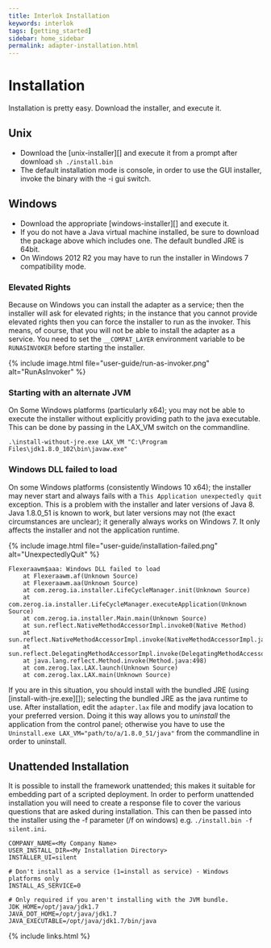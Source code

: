 ```yaml
---
title: Interlok Installation
keywords: interlok
tags: [getting_started]
sidebar: home_sidebar
permalink: adapter-installation.html
---
```


# Installation #

Installation is pretty easy. Download the installer, and execute it.

## Unix ##

- Download the [unix-installer][] and execute it from a prompt after download `sh ./install.bin`
- The default installation mode is console, in order to use the GUI installer, invoke the binary with the -i gui switch.

## Windows ##

- Download the appropriate [windows-installer][] and execute it.
- If you do not have a Java virtual machine installed, be sure to download the package above which includes one. The default bundled JRE is 64bit.
- On Windows 2012 R2 you may have to run the installer in Windows 7 compatibility mode.

### Elevated Rights ###

Because on Windows you can install the adapter as a service; then the installer will ask for elevated rights; in the instance that you cannot provide elevated rights then you can force the installer to run as the invoker. This means, of course, that you will not be able to install the adapter as a service. You need to set the `__COMPAT_LAYER` environment variable to be `RUNASINVOKER` before starting the installer.

{% include image.html file="user-guide/run-as-invoker.png" alt="RunAsInvoker" %}


### Starting with an alternate JVM ###

On Some Windows platforms (particularly x64); you may not be able to execute the installer without explicitly providing path to the java executable. This can be done by passing in the LAX_VM switch on the commandline.

```
.\install-without-jre.exe LAX_VM "C:\Program Files\jdk1.8.0_102\bin\javaw.exe"
```

### Windows DLL failed to load ###

On some Windows platforms (consistently Windows 10 x64); the installer may never start and always fails with a `This Application unexpectedly quit` exception. This is a problem with the installer and later versions of Java 8. Java 1.8.0_51 is known to work, but later versions may not (the exact circumstances are unclear); it generally always works on Windows 7. It only affects the installer and not the application runtime.

{% include image.html file="user-guide/installation-failed.png" alt="UnexpectedlyQuit" %}

```
Flexeraawm$aaa: Windows DLL failed to load
	at Flexeraawm.af(Unknown Source)
	at Flexeraawm.aa(Unknown Source)
	at com.zerog.ia.installer.LifeCycleManager.init(Unknown Source)
	at com.zerog.ia.installer.LifeCycleManager.executeApplication(Unknown Source)
	at com.zerog.ia.installer.Main.main(Unknown Source)
	at sun.reflect.NativeMethodAccessorImpl.invoke0(Native Method)
	at sun.reflect.NativeMethodAccessorImpl.invoke(NativeMethodAccessorImpl.java:62)
	at sun.reflect.DelegatingMethodAccessorImpl.invoke(DelegatingMethodAccessorImpl.java:43)
	at java.lang.reflect.Method.invoke(Method.java:498)
	at com.zerog.lax.LAX.launch(Unknown Source)
	at com.zerog.lax.LAX.main(Unknown Source)
```

If you are in this situation, you should install with the bundled JRE (using [install-with-jre.exe][]); selecting the bundled JRE as the java runtime to use. After installation, edit the `adapter.lax` file and modify java location to your preferred version. Doing it this way allows you to _uninstall_ the application from the control panel; otherwise you have to use the `Uninstall.exe LAX_VM="path/to/a/1.8.0_51/java"` from the commandline in order to uninstall.

## Unattended Installation ##

It is possible to install the framework unattended; this makes it suitable for embedding part of a scripted deployment. In order to perform unattended installation you will need to create a response file to cover the various questions that are asked during installation. This can then be passed into the installer using the -f parameter (/f on windows) e.g. `./install.bin -f silent.ini`.

```
COMPANY_NAME=<My Company Name>
USER_INSTALL_DIR=<My Installation Directory>
INSTALLER_UI=silent

# Don't install as a service (1=install as service) - Windows platforms only
INSTALL_AS_SERVICE=0

# Only required if you aren't installing with the JVM bundle.
JDK_HOME=/opt/java/jdk1.7
JAVA_DOT_HOME=/opt/java/jdk1.7
JAVA_EXECUTABLE=/opt/java/jdk1.7/bin/java

```

[unix installer]: https://development.adaptris.net/installers/Interlok/latest-stable/install.bin
[windows installer]: https://development.adaptris.net/installers/Interlok/latest-stable/

{% include links.html %}

